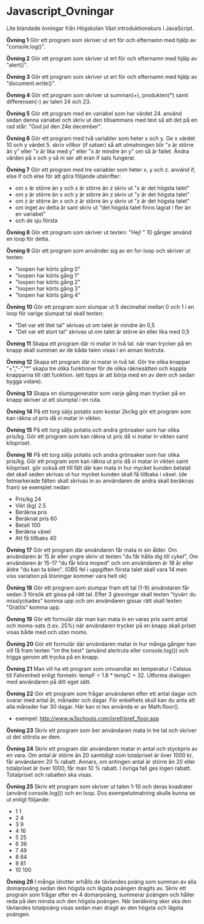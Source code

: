 # Javascript_Ovningar
Lite blandade övningar från Högskolan Väst introduktionskurs i JavaScript.


**Övning 1**
Gör ett program som skriver ut ert för och efternamn med hjälp av "console.log()".

**Övning 2**
Gör ett program som skriver ut ert för och efternamn med hjälp av "alert()".

**Övning 3**
Gör ett program som skriver ut ert för och efternamn med hjälp av "document.write()".

**Övning 4**
Gör ett program som skriver ut summan(+), produkten(*) samt differensen(-) av talen 24 och 23.

**Övning 5**
Gör ett program med en variabel som har värdet 24. använd sedan denna variabel och skriv ut den tillsammans med text så att det på en rad står: "God jul den 24e december".

**Övning 6**
Gör ett program med två variabler som heter x och y. Ge x värdet 10 och y värdet 5. skriv villkor (if satser) så att utmatningen blir "x är större än y" eller "x är lika med y" eller "x är mindre än y" om så är fallet. Ändra värden på x och y så ni ser att eran if sats fungerar.

**Övning 7**
Gör ett program med tre variabler som heter x, y och z. använd if, else if och else för att göra följande utskrifter:
*	om x är större än y och x är större än z skriv ut "x är det högsta talet"
*	om y är större än x och y är större än z skriv ut "y är det högsta talet"
*	om z är större än x och z är större än y skriv ut "z är det högsta talet"
*	om inget av detta är sant skriv ut "det högsta talet finns lagrat i fler än en variabel"
*	och de sju första

**Övning 8**
Gör ett program som skriver ut texten: "Hej! " 10 gånger använd en loop för detta.

**Övning 9**
Gör ett program som använder sig av en for-loop och skriver ut texten:
*	"loopen har körts gång  0"
*	"loopen har körts gång  1"
*	"loopen har körts gång  2"
*	"loopen har körts gång  3"
*	"loopen har körts gång  4"

**Övning 10**
Gör ett program som slumpar ut 5 decimaltal mellan 0 och 1 i en loop för varige slumpat tal skall texten:

*	"Det var ett litet tal" skrivas ut om talet är mindre än 0,5
*	"Det var ett stort tal" skrivas ut om talet är större än eller lika med 0,5

**Övning 11**
Skapa ett program där ni matar in två tal. när man trycker på en knapp skall summan av de båda talen visas i en annan textruta. 

**Övning 12**
Skapa ett program där ni matar in två tal. Gör tre olika knappar "+","-","*"  skapa tre olika funktioner för de olika räknesätten och koppla knapparna till rätt funktion. (ett tipps är att börja med en av dem och sedan bygga vidare).   

**Övning 13**
Skapa en slumpgenerator som varje gång man trycker på en knapp skriver ut ett slumptal i en ruta. 

**Övning 14**
På ett torg säljs potatis som kostar 2kr/kg gör ett program som kan räkna ut pris då vi matar in vikten.    

**Övning 15**
På ett torg säljs potatis och andra grönsaker som har olika pris/kg. Gör ett program som kan räkna ut pris då vi matar in vikten samt kilopriset.

**Övning 16**
På ett torg säljs potatis och andra grönsaker som har olika pris/kg. Gör ett program som kan räkna ut pris då vi matar in vikten samt kilopriset. gör också ett till fält där kan mata in hur mycket kunden betalat det skall seden skrivas ut hur mycket kunden skall få tillbaka i växel. (de fetmarkerade fälten skall skrivas in av användaren de andra skall beräknas fram) se exemplet nedan:
*	Pris/kg	24
*	Vikt (kg)	2.5
*	Beräkna pris	
*	Beräknat pris	60
*	Betalt	100
*	Beräkna växel	
*	Att få tillbaks	40

**Övning 17**
Gör ett program där användaren får mata in sin ålder. Om användaren är 15 år eller yngre skriv ut texten "du får hålla dig till cykel", Om användaren är 15-17 "du får köra moped" och om användaren är 18 år eller äldre "du kan ta bilen".
(OBS fel i uppgiften första talet skall vara 14 men viss variation på lösningar kommer vara helt ok)

**Övning 18**
Gör ett program som slumpar fram ett tal (1-9) användaren får sedan 3 försök att gissa på rätt tal. Efter 3 gissningar skall texten "tyvärr du misslyckades" komma upp och om användaren gissar rätt skall texten "Grattis" komma upp.

**Övning 19**
Gör ett formulär där man kan mata in en varas pris samt antal och moms-sats (t.ex. 25%) när användaren trycker på en knapp skall priset visas både med och utan moms.

**Övning 20**
Gör ett formulär där användaren matar in hur många gånger han vill få fram texten "im the best" (använd alertruta eller console.log()) och trigga genom att trycka på en knapp.

**Övning 21**
Man vill ha ett program som omvandlar en temperatur i Celsius till Fahrenheit enligt formeln: tempF = 1.8 * tempC + 32. Utforma dialogen med användaren på ditt eget sätt.

**Övning 22**
Gör ett program som frågar användaren efter ett antal dagar och svarar med antal år, månader och dagar. För enkelhets skull kan du anta att alla månader har 30 dagar.
Här kan ni tex använda er av Math.floor().
*	exempel: http://www.w3schools.com/jsref/jsref_floor.asp

**Övning 23**
Skriv ett program som ber användaren mata in tre tal och skriver ut det största av dem.

**Övning 24**
Skriv ett program där användaren matar in antal och styckpris av en vara. Om antal är större än 20 samtidigt som totalpriset är över 1000 kr, får användaren 20 % rabatt. Annars, om antingen antal är större än 20 eller totalpriset är över 1000, får man 10 % rabatt. I övriga fall ges ingen rabatt. Totalpriset och rabatten ska visas.

**Övning 25**
Skriv ett program som skriver ut talen 1-10 och deras kvadrater (använd console.log()) och en loop.
Dvs exempelutmatning skulle kunna se ut enligt följande:
*	1 1
*	2 4 
*	3 9
*	4 16
*	5 25
*	6 36
*	7 49
*	8 64
*	9 81
*	10 100 

**Övning 26**
I många idrotter erhålls de tävlandes poäng som summan av alla domarpoäng sedan den högsta och lägsta poängen dragits av. Skriv ett program som frågar efter en 4 domarpoäng, summerar poängen och håller reda på den minsta och den högsta poängen. När beräkning sker ska den tävlandes totalpoäng visas sedan man dragit av den högsta och lägsta poängen.
